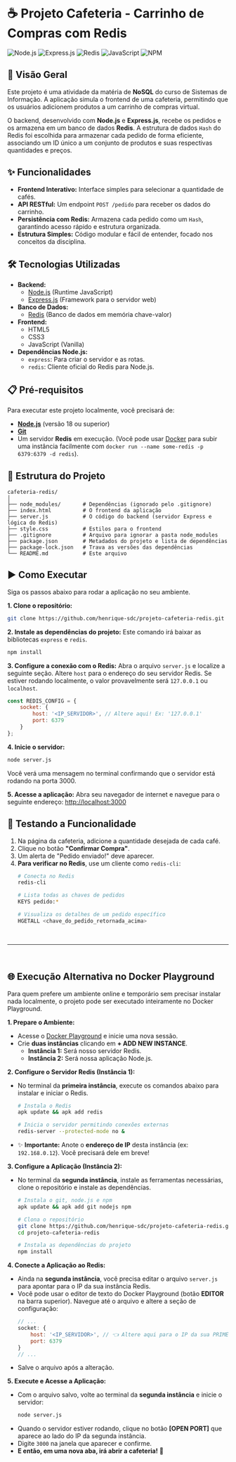# ☕ Projeto Cafeteria - Carrinho de Compras com Redis

![Node.js](https://img.shields.io/badge/Node.js-18.x-blue.svg?logo=node.js)
![Express.js](https://img.shields.io/badge/Express.js-4.x-green.svg?logo=express)
![Redis](https://img.shields.io/badge/Redis-7.x-red.svg?logo=redis)
![JavaScript](https://img.shields.io/badge/JavaScript-ES6+-yellow.svg?logo=javascript)
![NPM](https://img.shields.io/badge/NPM-Package%20Manager-blue.svg?logo=npm)

## 📌 Visão Geral

Este projeto é uma atividade da matéria de **NoSQL** do curso de Sistemas de Informação. A aplicação simula o frontend de uma cafeteria, permitindo que os usuários adicionem produtos a um carrinho de compras virtual.

O backend, desenvolvido com **Node.js** e **Express.js**, recebe os pedidos e os armazena em um banco de dados **Redis**. A estrutura de dados `Hash` do Redis foi escolhida para armazenar cada pedido de forma eficiente, associando um ID único a um conjunto de produtos e suas respectivas quantidades e preços.

## ✨ Funcionalidades

-   **Frontend Interativo:** Interface simples para selecionar a quantidade de cafés.
-   **API RESTful:** Um endpoint `POST /pedido` para receber os dados do carrinho.
-   **Persistência com Redis:** Armazena cada pedido como um `Hash`, garantindo acesso rápido e estrutura organizada.
-   **Estrutura Simples:** Código modular e fácil de entender, focado nos conceitos da disciplina.

## 🛠️ Tecnologias Utilizadas

-   **Backend:**
    -   [Node.js](https://nodejs.org/) (Runtime JavaScript)
    -   [Express.js](https://expressjs.com/) (Framework para o servidor web)
-   **Banco de Dados:**
    -   [Redis](https://redis.io/) (Banco de dados em memória chave-valor)
-   **Frontend:**
    -   HTML5
    -   CSS3
    -   JavaScript (Vanilla)
-   **Dependências Node.js:**
    -   `express`: Para criar o servidor e as rotas.
    -   `redis`: Cliente oficial do Redis para Node.js.

## 📋 Pré-requisitos

Para executar este projeto localmente, você precisará de:

-   **[Node.js](https://nodejs.org/en/)** (versão 18 ou superior)
-   **[Git](https://git-scm.com/downloads/)**
-   Um servidor **Redis** em execução. (Você pode usar [Docker](https://www.docker.com/products/docker-desktop/) para subir uma instância facilmente com `docker run --name some-redis -p 6379:6379 -d redis`).

## 📂 Estrutura do Projeto

```
cafeteria-redis/
│
├── node_modules/       # Dependências (ignorado pelo .gitignore)
├── index.html          # O frontend da aplicação
├── server.js           # O código do backend (servidor Express e lógica do Redis)
├── style.css           # Estilos para o frontend
├── .gitignore          # Arquivo para ignorar a pasta node_modules
├── package.json        # Metadados do projeto e lista de dependências
├── package-lock.json   # Trava as versões das dependências
└── README.md           # Este arquivo
```

## ▶️ Como Executar

Siga os passos abaixo para rodar a aplicação no seu ambiente.

**1. Clone o repositório:**
```bash
git clone https://github.com/henrique-sdc/projeto-cafeteria-redis.git
```

**2. Instale as dependências do projeto:**
Este comando irá baixar as bibliotecas `express` e `redis`.
```bash
npm install
```

**3. Configure a conexão com o Redis:**
Abra o arquivo `server.js` e localize a seguinte seção. Altere `host` para o endereço do seu servidor Redis. Se estiver rodando localmente, o valor provavelmente será `127.0.0.1` ou `localhost`.
```javascript
const REDIS_CONFIG = {
    socket: {
        host: '<IP_SERVIDOR>', // Altere aqui! Ex: '127.0.0.1'
        port: 6379
    }
};
```

**4. Inicie o servidor:**
```bash
node server.js
```
Você verá uma mensagem no terminal confirmando que o servidor está rodando na porta 3000.

**5. Acesse a aplicação:**
Abra seu navegador de internet e navegue para o seguinte endereço:
[http://localhost:3000](http://localhost:3000)

## 🚀 Testando a Funcionalidade

1.  Na página da cafeteria, adicione a quantidade desejada de cada café.
2.  Clique no botão **"Confirmar Compra"**.
3.  Um alerta de "Pedido enviado!" deve aparecer.
4.  **Para verificar no Redis**, use um cliente como `redis-cli`:
    ```bash
    # Conecta no Redis
    redis-cli

    # Lista todas as chaves de pedidos
    KEYS pedido:*

    # Visualiza os detalhes de um pedido específico
    HGETALL <chave_do_pedido_retornada_acima>
    ```
    
<br>

---

<br>

## 🌐 Execução Alternativa no Docker Playground

Para quem prefere um ambiente online e temporário sem precisar instalar nada localmente, o projeto pode ser executado inteiramente no Docker Playground.

**1. Prepare o Ambiente:**
-   Acesse o [Docker Playground](https://labs.play-with-docker.com/) e inicie uma nova sessão.
-   Crie **duas instâncias** clicando em **+ ADD NEW INSTANCE**.
    -   **Instância 1:** Será nosso servidor Redis.
    -   **Instância 2:** Será nossa aplicação Node.js.

**2. Configure o Servidor Redis (Instância 1):**
-   No terminal da **primeira instância**, execute os comandos abaixo para instalar e iniciar o Redis.
    ```bash
    # Instala o Redis
    apk update && apk add redis

    # Inicia o servidor permitindo conexões externas
    redis-server --protected-mode no &
    ```
-   ✨ **Importante:** Anote o **endereço de IP** desta instância (ex: `192.168.0.12`). Você precisará dele em breve!

**3. Configure a Aplicação (Instância 2):**
-   No terminal da **segunda instância**, instale as ferramentas necessárias, clone o repositório e instale as dependências.
    ```bash
    # Instala o git, node.js e npm
    apk update && apk add git nodejs npm

    # Clona o repositório
    git clone https://github.com/henrique-sdc/projeto-cafeteria-redis.git
    cd projeto-cafeteria-redis

    # Instala as dependências do projeto
    npm install
    ```

**4. Conecte a Aplicação ao Redis:**
-   Ainda na **segunda instância**, você precisa editar o arquivo `server.js` para apontar para o IP da sua instância Redis.
-   Você pode usar o editor de texto do Docker Playground (botão **EDITOR** na barra superior). Navegue até o arquivo e altere a seção de configuração:
    ```javascript
    // ...
    socket: {
        host: '<IP_SERVIDOR>', // 👈 Altere aqui para o IP da sua PRIMEIRA instância!
        port: 6379
    }
    // ...
    ```
-   Salve o arquivo após a alteração.

**5. Execute e Acesse a Aplicação:**
-   Com o arquivo salvo, volte ao terminal da **segunda instância** e inicie o servidor:
    ```bash
    node server.js
    ```
-   Quando o servidor estiver rodando, clique no botão **[OPEN PORT]** que aparece ao lado do IP da segunda instância.
-   Digite `3000` na janela que aparecer e confirme.
-   **E então, em uma nova aba, irá abrir a cafeteria!** 🎉
